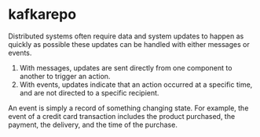 # kafkarepo
Distributed systems often require data and system updates to happen as quickly as possible
these updates can be handled with either messages or events.
1. With messages, updates are sent directly from one component to another to trigger an action.
2. With events, updates indicate that an action occurred at a specific time, and are not directed to a specific recipient.

An event is simply a record of something changing state. 
For example, the event of a credit card transaction includes the product purchased, the payment, the delivery, and the time of the purchase.







